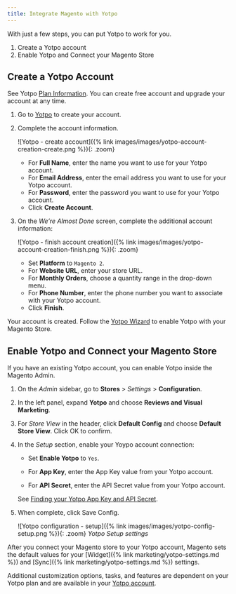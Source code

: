 ```yaml
---
title: Integrate Magento with Yotpo
---
```


With just a few steps, you can put Yotpo to work for you.

1. Create a Yotpo account
1. Enable Yotpo and Connect your Magento Store

## Create a Yotpo Account

See Yotpo [Plan Information](https://www.yotpo.com/pricing/). You can create free account and upgrade your account at any time.

1. Go to [Yotpo](https://yap.yotpo.com/get-started/#/signup/register?utm_campaign=login_page) to create your account.

1. Complete the account information.

   ![Yotpo - create account]({% link images/images/yotpo-account-creation-create.png %}){: .zoom}

    - For **Full Name**, enter the name you want to use for your Yotpo account.
    - For **Email Address**, enter the email address you want to use for your Yotpo account.
    - For **Password**, enter the password you want to use for your Yotpo account.
    - Click **Create Account**.

1. On the _We’re Almost Done_ screen, complete the additional account information:

   ![Yotpo - finish account creation]({% link images/images/yotpo-account-creation-finish.png %}){: .zoom}

    - Set **Platform** to `Magento 2`.
    - For **Website URL**, enter your store URL.
    - For **Monthly Orders**, choose a quantity range in the drop-down menu.
    - For **Phone Number**, enter the phone number you want to associate with your Yotpo account.
    - Click **Finish**.

Your account is created. Follow the [Yotpo Wizard](https://support.yotpo.com/en/article/setting-up-yotpo-on-magento-v22-and-above) to enable Yotpo with your Magento Store.

## Enable Yotpo and Connect your Magento Store

If you have an existing Yotpo account, you can enable Yotpo inside the Magento Admin.

1. On the _Admin_ sidebar, go to **Stores** > _Settings_ > **Configuration**.

1. In the left panel, expand **Yotpo** and choose **Reviews and Visual Marketing**.

1. For _Store View_ in the header, click **Default Config** and choose **Default Store View**. Click <span class="btn">OK</span> to confirm.

1. In the _Setup_ section, enable your Yoypo account connection:

    - Set **Enable Yotpo** to `Yes`.

    - For **App Key**, enter the App Key value from your Yotpo account.

    - For **API Secret**, enter the API Secret value from your Yotpo account.

    See [Finding your Yotpo App Key and API Secret](https://support.yotpo.com/en/article/finding-your-yotpo-app-key-and-api-secret).

1. When complete, click <span class="btn">Save Config</span>.

   ![Yotpo configuration - setup]({% link images/images/yotpo-config-setup.png %}){: .zoom}
   _Yotpo Setup settings_

After you connect your Magento store to your Yotpo account, Magento sets the default values for your [Widget]({% link marketing/yotpo-settings.md %}) and [Sync]({% link marketing/yotpo-settings.md %}) settings.

Additional customization options, tasks, and features are dependent on your Yotpo plan and are available in your [Yotpo account](https://yap.yotpo.com/#/home).
